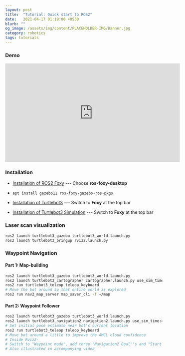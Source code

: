 ```yaml
---
layout: post
title:  "Tutorial: Quick start to ROS2"
date:   2021-04-17 01:19:00 +0530
blurb: ""
og_image: /assets/img/content/PLACEHOLDER-IMG/Banner.jpg
category: robotics
tags: tutorials
---
```


### Demo

<iframe width="560" height="315"
src="https://www.youtube.com/embed/L5q2COY06gg?rel=0&amp;controls=1&amp;start=0" 
frameborder="0" 
allow="accelerometer; autoplay; encrypted-media; gyroscope; picture-in-picture" 
allowfullscreen></iframe>
<br />


### Installation
- [Installation of ROS2 Foxy](https://docs.ros.org/en/foxy/Installation/Ubuntu-Install-Debians.html) --- Choose **ros-foxy-desktop**

- `apt install gazebo11 ros-foxy-gazebo-ros-pkgs`

- [Installation of Turtlebot3](https://emanual.robotis.com/docs/en/platform/turtlebot3/quick-start/) --- Switch to **Foxy** at the top bar

- [Installation of Turtlebot3 Simulation](https://emanual.robotis.com/docs/en/platform/turtlebot3/simulation/#gazebo-simulation) --- Switch to **Foxy** at the top bar


### Laser scan visualization
```sh
ros2 launch turtlebot3_gazebo turtlebot3_world.launch.py
ros2 launch turtlebot3_bringup rviz2.launch.py
```


### Waypoint Navigation

#### Part 1: Map-building
```sh
ros2 launch turtlebot3_gazebo turtlebot3_world.launch.py
ros2 launch turtlebot3_cartographer cartographer.launch.py use_sim_time:=True
ros2 run turtlebot3_teleop teleop_keyboard
# Move the bot around so that entire world is explored
ros2 run nav2_map_server map_saver_cli -f ~/map
```

#### Part 2: Waypoint Follower
```sh
ros2 launch turtlebot3_gazebo turtlebot3_world.launch.py
ros2 launch turtlebot3_navigation2 navigation2.launch.py use_sim_time:=True map:=$HOME/map.yaml
# Set initial pose estimate near bot's current location
ros2 run turtlebot3_teleop teleop_keyboard
# Move bot around a little to improve the AMCL cloud confidence
# Inside Rviz2-
# Switch to "Waypoint mode", add three "Navigation2 Goal"'s and "Start Navigation"
# Also illustrated in accompanying video
```